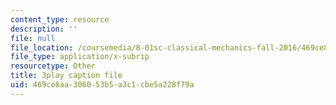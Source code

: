 ```yaml
---
content_type: resource
description: ''
file: null
file_location: /coursemedia/8-01sc-classical-mechanics-fall-2016/469ce8aa306053b5a3c1cbe5a228f79a_oQqskrRWGco.vtt
file_type: application/x-subrip
resourcetype: Other
title: 3play caption file
uid: 469ce8aa-3060-53b5-a3c1-cbe5a228f79a
---
```

